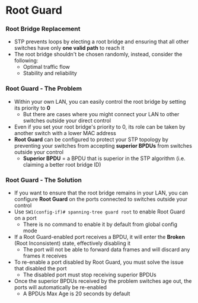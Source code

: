 # Root Guard
### Root Bridge Replacement
- STP prevents loops by electing a root bridge and ensuring that all other switches have only **one valid path** to reach it
- The root bridge shouldn't be chosen randomly, instead, consider the following:
	- Optimal traffic flow
	- Stability and reliability
### Root Guard - The Problem
- Within your own LAN, you can easily control the root bridge by setting its priority to **0**
	- But there are cases where you might connect your LAN to other switches outside your direct control
- Even if you set your root bridge's priority to 0, its role can be taken by another switch with a lower MAC address
- **Root Guard** can be configured to protect your STP topology by preventing your switches from accepting **superior BPDUs** from switches outside your control
	- **Superior BPDU** = a BPDU that is superior in the STP algorithm (i.e. claiming a better root bridge ID)
### Root Guard - The Solution
- If you want to ensure that the root bridge remains in your LAN, you can configure **Root Guard** on the ports connected to switches outside your control
- Use `SW1(config-if)# spanning-tree guard root` to enable Root Guard on a port
	- There is no command to enable it by default from global config mode
- If a Root Guard-enabled port receives a BPDU, it will enter the **Broken** (Root Inconsistent) state, effectively disabling it
	- The port will not be able to forward data frames and will discard any frames it receives
- To re-enable a port disabled by Root Guard, you must solve the issue that disabled the port
	- The disabled port must stop receiving superior BPDUs
- Once the superior BPDUs received by the problem switches age out, the ports will automatically be re-enabled
	- A BPDUs Max Age is 20 seconds by default